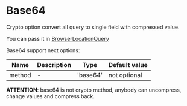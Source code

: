 # Base64

Crypto option convert all query to single field with compressed value.

You can pass it in [BrowserLocationQuery](/docs/en/components/BrowserLocationQuery.md 'BrowserLocationQuery')

Base64 support next options:

| Name   | Description | Type     | Default value |
| ------ | ----------- | -------- | ------------- |
| method | -           | 'base64' | not optional  |

**ATTENTION**: base64 is not crypto method, anybody can uncompress, change values and compress back.
